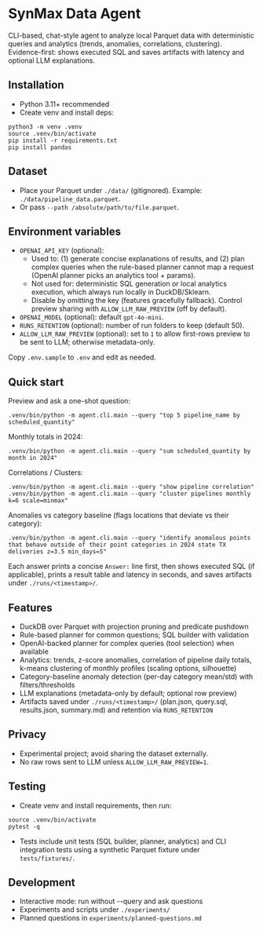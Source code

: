 # SynMax Data Agent

CLI-based, chat-style agent to analyze local Parquet data with deterministic queries and analytics (trends, anomalies, correlations, clustering). Evidence-first: shows executed SQL and saves artifacts with latency and optional LLM explanations.

## Installation
- Python 3.11+ recommended
- Create venv and install deps:
```
python3 -m venv .venv
source .venv/bin/activate
pip install -r requirements.txt
pip install pandas
```

## Dataset
- Place your Parquet under `./data/` (gitignored). Example: `./data/pipeline_data.parquet`.
- Or pass `--path /absolute/path/to/file.parquet`.

## Environment variables
- `OPENAI_API_KEY` (optional):
  - Used to: (1) generate concise explanations of results, and (2) plan complex queries when the rule-based planner cannot map a request (OpenAI planner picks an analytics tool + params).
  - Not used for: deterministic SQL generation or local analytics execution, which always run locally in DuckDB/Sklearn.
  - Disable by omitting the key (features gracefully fallback). Control preview sharing with `ALLOW_LLM_RAW_PREVIEW` (off by default).
- `OPENAI_MODEL` (optional): default `gpt-4o-mini`.
- `RUNS_RETENTION` (optional): number of run folders to keep (default 50).
- `ALLOW_LLM_RAW_PREVIEW` (optional): set to `1` to allow first-rows preview to be sent to LLM; otherwise metadata-only.

Copy `.env.sample` to `.env` and edit as needed.

## Quick start
Preview and ask a one-shot question:
```
.venv/bin/python -m agent.cli.main --query "top 5 pipeline_name by scheduled_quantity"
```
Monthly totals in 2024:
```
.venv/bin/python -m agent.cli.main --query "sum scheduled_quantity by month in 2024"
```
Correlations / Clusters:
```
.venv/bin/python -m agent.cli.main --query "show pipeline correlation"
.venv/bin/python -m agent.cli.main --query "cluster pipelines monthly k=6 scale=minmax"
```
Anomalies vs category baseline (flags locations that deviate vs their category):
```
.venv/bin/python -m agent.cli.main --query "identify anomalous points that behave outside of their point categories in 2024 state TX deliveries z=3.5 min_days=5"
```
Each answer prints a concise `Answer:` line first, then shows executed SQL (if applicable), prints a result table and latency in seconds, and saves artifacts under `./runs/<timestamp>/`.

## Features
- DuckDB over Parquet with projection pruning and predicate pushdown
- Rule-based planner for common questions; SQL builder with validation
- OpenAI-backed planner for complex queries (tool selection) when available
- Analytics: trends, z-score anomalies, correlation of pipeline daily totals, k-means clustering of monthly profiles (scaling options, silhouette)
- Category-baseline anomaly detection (per-day category mean/std) with filters/thresholds
- LLM explanations (metadata-only by default; optional row preview)
- Artifacts saved under `./runs/<timestamp>/` (plan.json, query.sql, results.json, summary.md) and retention via `RUNS_RETENTION`

## Privacy
- Experimental project; avoid sharing the dataset externally.
- No raw rows sent to LLM unless `ALLOW_LLM_RAW_PREVIEW=1`.

## Testing
- Create venv and install requirements, then run:
```
source .venv/bin/activate
pytest -q
```
- Tests include unit tests (SQL builder, planner, analytics) and CLI integration tests using a synthetic Parquet fixture under `tests/fixtures/`.

## Development
- Interactive mode: run without --query and ask questions
- Experiments and scripts under `./experiments/`
- Planned questions in `experiments/planned-questions.md`
